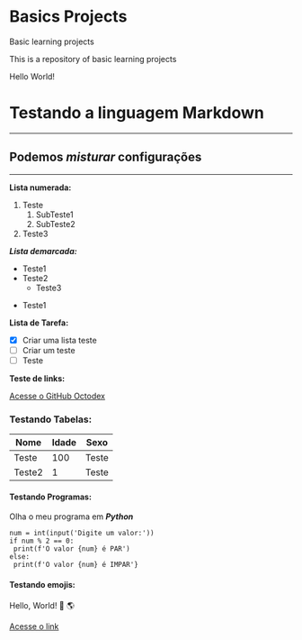 # Basics Projects
 Basic learning projects

 This is a repository of basic learning projects
 
 Hello World!

# Testando a linguagem Markdown

***

## Podemos __*misturar*__ configurações

***

**Lista numerada:**
1. Teste
   1. SubTeste1
   2. SubTeste2
999. Teste3

__*Lista demarcada:*__
* Teste1
* Teste2
   * Teste3
- Teste1

**Lista de Tarefa:**

- [x] Criar uma lista teste
- [ ] Criar um teste
- [ ] Teste

**Teste de links:**

[Acesse o GitHub Octodex](https://octodex.github.com/)

### Testando Tabelas:

Nome | Idade | Sexo 
---|---|---
Teste | 100 | Teste
Teste2 | 1 | Teste

#### Testando Programas:
Olha o meu programa em __*Python*__
```
num = int(input('Digite um valor:'))
if num % 2 == 0:
 print(f'O valor {num} é PAR')
else:
 print(f'O valor {num} é IMPAR'}
```
#### Testando emojis:
Hello, World! :vulcan_salute: :earth_americas:

[Acesse o link](https://github.com/ikatyang/emoji-cheat-sheet/blob/master/README.md)
